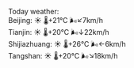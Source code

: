 Today weather:  
Beijing: ☀️   🌡️+21°C 🌬️↙7km/h  
Tianjin: ☀️   🌡️+20°C 🌬️↓22km/h  
Shijiazhuang: ☀️   🌡️+26°C 🌬️←6km/h  
Tangshan: ☀️   🌡️+20°C 🌬️↘18km/h  
